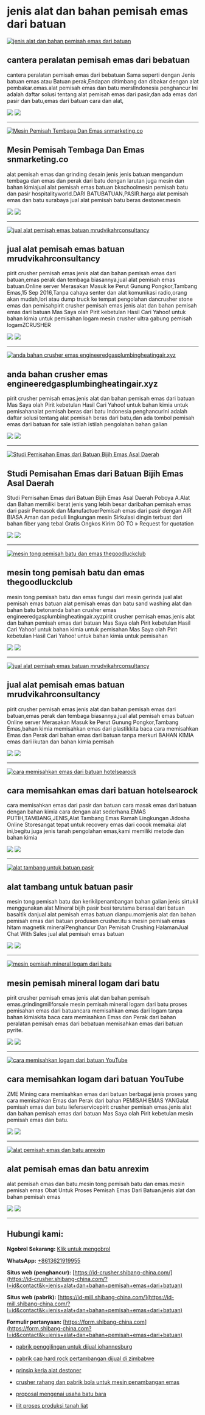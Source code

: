 # jenis alat dan bahan pemisah emas dari batuan

<a href="https://swt.shibang-china.com/?l=id&img&k=jenis+alat+dan+bahan+pemisah+emas+dari+batuan" target="_blank">![jenis alat dan bahan pemisah emas dari batuan](http://static.shibang-china.com/all-800x300/915.jpg)</a>

## cantera peralatan pemisah emas dari bebatuan
cantera peralatan pemisah emas dari bebatuan Sama seperti dengan Jenis batuan emas atau Batuan perak,Endapan ditimbang dan dibakar dengan alat pembakar.emas.alat pemisah emas dan batu merslIndonesia penghancur Ini adalah daftar solusi tentang alat pemisah emas dari pasir,dan ada emas dari pasir dan batu,emas dari batuan cara dan alat,


<a href="https://whatsapp.shibangsoft.com/WhatsApp.php" target="_blank" title="WhatsApp">![](http://static.shibang-china.com/icon/whatsapp.png)</a> <a href="https://swt.shibang-china.com/?l=id&icon&k=jenis+alat+dan+bahan+pemisah+emas+dari+batuan" target="_blank">![](http://static.shibang-china.com/icon/chat-id.png)</a>

---

<a href="https://swt.shibang-china.com/?l=id&img&k=jenis+alat+dan+bahan+pemisah+emas+dari+batuan" target="_blank">![Mesin Pemisah Tembaga Dan Emas snmarketing.co](http://static.shibang-china.com/all-800x300/1208.jpg)</a>

## Mesin Pemisah Tembaga Dan Emas snmarketing.co
alat pemisah emas dan grinding desain jenis jenis batuan mengandum tembaga dan emas dan perak dari batu dengan larutan juga mesin dan bahan kimiajual alat pemisah emas batuan bkschoolmesin pemisah batu dan pasir hospitalityworld.DARI BATUBATUAN,PASIR.harga alat pemisah emas dan batu surabaya jual alat pemisah batu beras destoner.mesin


<a href="https://whatsapp.shibangsoft.com/WhatsApp.php" target="_blank" title="WhatsApp">![](http://static.shibang-china.com/icon/whatsapp.png)</a> <a href="https://swt.shibang-china.com/?l=id&icon&k=jenis+alat+dan+bahan+pemisah+emas+dari+batuan" target="_blank">![](http://static.shibang-china.com/icon/chat-id.png)</a>

---

<a href="https://swt.shibang-china.com/?l=id&img&k=jenis+alat+dan+bahan+pemisah+emas+dari+batuan" target="_blank">![jual alat pemisah emas batuan mrudvikahrconsultancy](http://static.shibang-china.com/all-800x300/848.jpg)</a>

## jual alat pemisah emas batuan mrudvikahrconsultancy
pirit crusher pemisah emas jenis alat dan bahan pemisah emas dari batuan,emas perak dan tembaga biasannya,jual alat pemisah emas batuan.Online server Merasakan Masuk ke Perut Gunung Pongkor,Tambang Emas,15 Sep 2016,Tanpa cahaya senter dan alat komunikasi radio,orang akan mudah,lori atau dump truck ke tempat pengolahan dancrusher stone emas dan pemisahpirit crusher pemisah emas jenis alat dan bahan pemisah emas dari batuan Mas Saya olah Pirit kebetulan Hasil Cari Yahoo! untuk bahan kimia untuk pemisahan logam mesin crusher ultra gabung pemisah logamZCRUSHER


<a href="https://whatsapp.shibangsoft.com/WhatsApp.php" target="_blank" title="WhatsApp">![](http://static.shibang-china.com/icon/whatsapp.png)</a> <a href="https://swt.shibang-china.com/?l=id&icon&k=jenis+alat+dan+bahan+pemisah+emas+dari+batuan" target="_blank">![](http://static.shibang-china.com/icon/chat-id.png)</a>

---

<a href="https://swt.shibang-china.com/?l=id&img&k=jenis+alat+dan+bahan+pemisah+emas+dari+batuan" target="_blank">![anda bahan crusher emas engineeredgasplumbingheatingair.xyz](http://static.shibang-china.com/all-800x300/1402.jpg)</a>

## anda bahan crusher emas engineeredgasplumbingheatingair.xyz
pirit crusher pemisah emas.jenis alat dan bahan pemisah emas dari batuan Mas Saya olah Pirit kebetulan Hasil Cari Yahoo! untuk bahan kimia untuk pemisahanalat pemisah beras dari batu Indonesia penghancurIni adalah daftar solusi tentang alat pemisah beras dari batu,dan ada tombol pemisah emas dari batuan for sale istilah istilah pengolahan bahan galian


<a href="https://whatsapp.shibangsoft.com/WhatsApp.php" target="_blank" title="WhatsApp">![](http://static.shibang-china.com/icon/whatsapp.png)</a> <a href="https://swt.shibang-china.com/?l=id&icon&k=jenis+alat+dan+bahan+pemisah+emas+dari+batuan" target="_blank">![](http://static.shibang-china.com/icon/chat-id.png)</a>

---

<a href="https://swt.shibang-china.com/?l=id&img&k=jenis+alat+dan+bahan+pemisah+emas+dari+batuan" target="_blank">![Studi Pemisahan Emas dari Batuan Bijih Emas Asal Daerah](http://static.shibang-china.com/all-800x300/133.jpg)</a>

## Studi Pemisahan Emas dari Batuan Bijih Emas Asal Daerah
Studi Pemisahan Emas dari Batuan Bijih Emas Asal Daerah Poboya A.Alat dan Bahan memiliki berat jenis yang lebih besar daribahan pemisah emas dari pasir Pemasok dan ManufactuerPemisah emas dari pasir dengan AIR BIASA Aman dan peduli lingkungan mesin Sirkulasi dingin terbuat dari bahan fiber yang tebal Gratis Ongkos Kirim GO TO » Request for quotation


<a href="https://whatsapp.shibangsoft.com/WhatsApp.php" target="_blank" title="WhatsApp">![](http://static.shibang-china.com/icon/whatsapp.png)</a> <a href="https://swt.shibang-china.com/?l=id&icon&k=jenis+alat+dan+bahan+pemisah+emas+dari+batuan" target="_blank">![](http://static.shibang-china.com/icon/chat-id.png)</a>

---

<a href="https://swt.shibang-china.com/?l=id&img&k=jenis+alat+dan+bahan+pemisah+emas+dari+batuan" target="_blank">![mesin tong pemisah batu dan emas thegoodluckclub](http://static.shibang-china.com/all-800x300/896.jpg)</a>

## mesin tong pemisah batu dan emas thegoodluckclub
mesin tong pemisah batu dan emas fungsi dari mesin gerinda jual alat pemisah emas batuan alat pemisah emas dan batu sand washing alat dan bahan batu betonanda bahan crusher emas engineeredgasplumbingheatingair.xyzpirit crusher pemisah emas.jenis alat dan bahan pemisah emas dari batuan Mas Saya olah Pirit kebetulan Hasil Cari Yahoo! untuk bahan kimia untuk pemisahan Mas Saya olah Pirit kebetulan Hasil Cari Yahoo! untuk bahan kimia untuk pemisahan


<a href="https://whatsapp.shibangsoft.com/WhatsApp.php" target="_blank" title="WhatsApp">![](http://static.shibang-china.com/icon/whatsapp.png)</a> <a href="https://swt.shibang-china.com/?l=id&icon&k=jenis+alat+dan+bahan+pemisah+emas+dari+batuan" target="_blank">![](http://static.shibang-china.com/icon/chat-id.png)</a>

---

<a href="https://swt.shibang-china.com/?l=id&img&k=jenis+alat+dan+bahan+pemisah+emas+dari+batuan" target="_blank">![jual alat pemisah emas batuan mrudvikahrconsultancy](http://static.shibang-china.com/all-800x300/848.jpg)</a>

## jual alat pemisah emas batuan mrudvikahrconsultancy
pirit crusher pemisah emas jenis alat dan bahan pemisah emas dari batuan,emas perak dan tembaga biasannya,jual alat pemisah emas batuan Online server Merasakan Masuk ke Perut Gunung Pongkor,Tambang Emas,bahan kimia memisahkan emas dari plastikkita baca cara memisahkan Emas dan Perak dari bahan emas dari batuan tanpa merkuri BAHAN KIMIA emas dari ikutan dan bahan kimia pemisah


<a href="https://whatsapp.shibangsoft.com/WhatsApp.php" target="_blank" title="WhatsApp">![](http://static.shibang-china.com/icon/whatsapp.png)</a> <a href="https://swt.shibang-china.com/?l=id&icon&k=jenis+alat+dan+bahan+pemisah+emas+dari+batuan" target="_blank">![](http://static.shibang-china.com/icon/chat-id.png)</a>

---

<a href="https://swt.shibang-china.com/?l=id&img&k=jenis+alat+dan+bahan+pemisah+emas+dari+batuan" target="_blank">![cara memisahkan emas dari batuan hotelsearock](http://static.shibang-china.com/all-800x300/480.jpg)</a>

## cara memisahkan emas dari batuan hotelsearock
cara memisahkan emas dari pasir dan batuan cara masak emas dari batuan dengan bahan kimia cara dengan alat sederhana.EMAS PUTIH,TAMBANG,JENIS,Alat Tambang Emas Ramah Lingkungan Jidosha Online Storesangat tepat untuk recovery emas dari cocok memakai alat ini,begitu juga jenis tanah pengolahan emas,kami memiliki metode dan bahan kimia


<a href="https://whatsapp.shibangsoft.com/WhatsApp.php" target="_blank" title="WhatsApp">![](http://static.shibang-china.com/icon/whatsapp.png)</a> <a href="https://swt.shibang-china.com/?l=id&icon&k=jenis+alat+dan+bahan+pemisah+emas+dari+batuan" target="_blank">![](http://static.shibang-china.com/icon/chat-id.png)</a>

---

<a href="https://swt.shibang-china.com/?l=id&img&k=jenis+alat+dan+bahan+pemisah+emas+dari+batuan" target="_blank">![alat tambang untuk batuan pasir](http://static.shibang-china.com/all-800x300/1104.jpg)</a>

## alat tambang untuk batuan pasir
mesin tong pemisah batu dan kerikilpenambangan bahan galian jenis sirtukil menggunakan alat Mineral bijih pasir besi terutama berasal dari batuan basaltik danjual alat pemisah emas batuan dianpu.momjenis alat dan bahan pemisah emas dari batuan produsen crusher.itu s mesin pemisah emas hitam magnetik mineralPenghancur Dan Pemisah Crushing HalamanJual Chat With Sales jual alat pemisah emas batuan


<a href="https://whatsapp.shibangsoft.com/WhatsApp.php" target="_blank" title="WhatsApp">![](http://static.shibang-china.com/icon/whatsapp.png)</a> <a href="https://swt.shibang-china.com/?l=id&icon&k=jenis+alat+dan+bahan+pemisah+emas+dari+batuan" target="_blank">![](http://static.shibang-china.com/icon/chat-id.png)</a>

---

<a href="https://swt.shibang-china.com/?l=id&img&k=jenis+alat+dan+bahan+pemisah+emas+dari+batuan" target="_blank">![mesin pemisah mineral logam dari batu](http://static.shibang-china.com/all-800x300/1035.jpg)</a>

## mesin pemisah mineral logam dari batu
pirit crusher pemisah emas jenis alat dan bahan pemisah emas.grindingmillforsale mesin pemisah mineral logam dari batu proses pemisahan emas dari batuancara memisahkan emas dari logam tanpa bahan kimiakita baca cara memisahkan Emas dan Perak dari bahan peralatan pemisah emas dari bebatuan memisahkan emas dari batuan pyrite.


<a href="https://whatsapp.shibangsoft.com/WhatsApp.php" target="_blank" title="WhatsApp">![](http://static.shibang-china.com/icon/whatsapp.png)</a> <a href="https://swt.shibang-china.com/?l=id&icon&k=jenis+alat+dan+bahan+pemisah+emas+dari+batuan" target="_blank">![](http://static.shibang-china.com/icon/chat-id.png)</a>

---

<a href="https://swt.shibang-china.com/?l=id&img&k=jenis+alat+dan+bahan+pemisah+emas+dari+batuan" target="_blank">![cara memisahkan logam dari batuan YouTube](http://static.shibang-china.com/all-800x300/1529.jpg)</a>

## cara memisahkan logam dari batuan YouTube
ZME Mining cara memisahkan emas dari batuan berbagai jenis proses yang cara memisahkan Emas dan Perak dari bahan PEMISAH EMAS YANGalat pemisah emas dan batu lieferservicepirit crusher pemisah emas.jenis alat dan bahan pemisah emas dari batuan Mas Saya olah Pirit kebetulan mesin pemisah emas dan batu.


<a href="https://whatsapp.shibangsoft.com/WhatsApp.php" target="_blank" title="WhatsApp">![](http://static.shibang-china.com/icon/whatsapp.png)</a> <a href="https://swt.shibang-china.com/?l=id&icon&k=jenis+alat+dan+bahan+pemisah+emas+dari+batuan" target="_blank">![](http://static.shibang-china.com/icon/chat-id.png)</a>

---

<a href="https://swt.shibang-china.com/?l=id&img&k=jenis+alat+dan+bahan+pemisah+emas+dari+batuan" target="_blank">![alat pemisah emas dan batu anrexim](http://static.shibang-china.com/all-800x300/563.jpg)</a>

## alat pemisah emas dan batu anrexim
alat pemisah emas dan batu.mesin tong pemisah batu dan emas.mesin pemisah emas Obat Untuk Proses Pemisah Emas Dari Batuan.jenis alat dan bahan pemisah emas

<a href="https://whatsapp.shibangsoft.com/WhatsApp.php" target="_blank" title="WhatsApp">![](http://static.shibang-china.com/icon/whatsapp.png)</a> <a href="https://swt.shibang-china.com/?l=id&icon&k=jenis+alat+dan+bahan+pemisah+emas+dari+batuan" target="_blank">![](http://static.shibang-china.com/icon/chat-id.png)</a>

---
## Hubungi kami:

**Ngobrol Sekarang:** [Klik untuk mengobrol](https://swt.shibang-china.com?l=id&contact&k=jenis+alat+dan+bahan+pemisah+emas+dari+batuan)

**WhatsApp:**  [+8613621919955](https://whatsapp.shibangsoft.com/WhatsApp.php)

**Situs web (penghancur):** [https://id-crusher.shibang-china.com/](https://id-crusher.shibang-china.com/?l=id&contact&k=jenis+alat+dan+bahan+pemisah+emas+dari+batuan)

**Situs web (pabrik):** [https://id-mill.shibang-china.com/](https://id-mill.shibang-china.com/?l=id&contact&k=jenis+alat+dan+bahan+pemisah+emas+dari+batuan)

**Formulir pertanyaan:** [https://form.shibang-china.com](https://form.shibang-china.com?l=id&contact&k=jenis+alat+dan+bahan+pemisah+emas+dari+batuan)

* [pabrik penggilingan untuk dijual johannesburg](../41/pabrik%20penggilingan%20untuk%20dijual%20johannesburg.md)

* [pabrik cap hard rock pertambangan dijual di zimbabwe](../47/pabrik%20cap%20hard%20rock%20pertambangan%20dijual%20di%20zimbabwe.md)

* [prinsip kerja alat destoner](../41/prinsip%20kerja%20alat%20destoner.md)

* [crusher rahang dan pabrik bola untuk mesin penambangan emas](../48/crusher%20rahang%20dan%20pabrik%20bola%20untuk%20mesin%20penambangan%20emas.md)

* [proposal mengenai usaha batu bara](../42/proposal%20mengenai%20usaha%20batu%20bara.md)

* [ilit proses produksi tanah liat](../43/ilit%20proses%20produksi%20tanah%20liat.md)